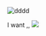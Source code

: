 ![dddd](https://capsule-render.vercel.app/api?type=Hello!&color=auto&height=300&section=header&text=capsule&fontSize=90)

I want ,, ![](https://img.shields.io/badge/Java-ED8B00?style=for-the-badge&logo=openjdk&logoColor=white)
<!--
**DeepSoupp/DeepSoupp** is a ✨ _special_ ✨ repository because its `README.md` (this file) appears on your GitHub profile.

Here are some ideas to get you started:

- 🔭 I’m currently working on ...
- 🌱 I’m currently learning ...
- 👯 I’m looking to collaborate on ...
- 🤔 I’m looking for help with ...
- 💬 Ask me about ...
- 📫 How to reach me: ...
- 😄 Pronouns: ...
- ⚡ Fun fact: ...
-->

